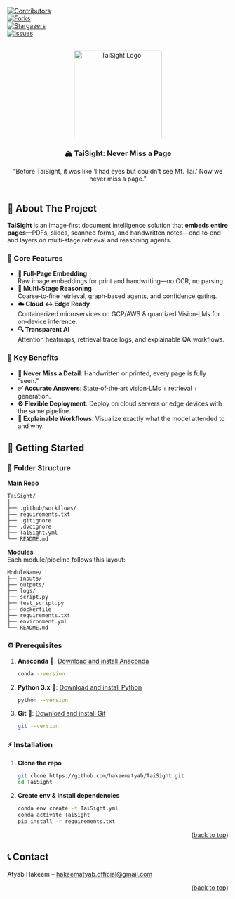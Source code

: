 <a id="readme-top"></a>

[![Contributors][contributors-shield]][contributors-url]  
[![Forks][forks-shield]][forks-url]  
[![Stargazers][stars-shield]][stars-url]  
[![Issues][issues-shield]][issues-url]  

<!-- PROJECT LOGO -->
<br />
<div align="center">
  <a href="https://github.com/hakeematyab/TaiSight">
    <img src="" alt="TaiSight Logo" width="200" height="200">
  </a>

  <h3 align="center">🏔️ TaiSight: Never Miss a Page</h3>

  <p align="center">
    “Before TaiSight, it was like ‘I had eyes but couldn’t see Mt. Tai.’ Now we never miss a page.”  
    <br />
    <br /><!--
    <a href="#getting-started"><strong>Getting Started</strong></a>  
    &nbsp;·&nbsp;
    <a href="#usage">Usage</a>  
    &nbsp;·&nbsp;
    <a href="#contact">Contact</a> -->
  </p>
</div>

<!-- TABLE OF CONTENTS
<details>
  <summary>Table of Contents</summary>
  <ol>
    <li><a href="#about-the-project">About The Project</a></li>
    <li><a href="#key-benefits">Key Benefits</a></li>
    <li><a href="#getting-started">Getting Started</a>
      <ul>
        <li><a href="#prerequisites">Prerequisites</a></li>
        <li><a href="#installation">Installation</a></li>
      </ul>
    </li>
    <li><a href="#usage">Usage</a></li>
    <li><a href="#contributing">Contributing</a></li>
    <li><a href="#license">License</a></li>
    <li><a href="#contact">Contact</a></li>
  </ol>
</details>
 -->

<!-- ABOUT THE PROJECT -->
## 📌 About The Project

**TaiSight** is an image‑first document intelligence solution that **embeds entire pages**—PDFs, slides, scanned forms, and handwritten notes—end‑to‑end and layers on multi‑stage retrieval and reasoning agents.

### 🚀 Core Features
- **📄 Full‑Page Embedding**  
  Raw image embeddings for print and handwriting—no OCR, no parsing.
- **🤖 Multi‑Stage Reasoning**  
  Coarse‑to‑fine retrieval, graph‑based agents, and confidence gating.
- **☁️ Cloud ↔ Edge Ready**  
  Containerized microservices on GCP/AWS & quantized Vision‑LMs for on‑device inference.
- **🔍 Transparent AI**  
  Attention heatmaps, retrieval trace logs, and explainable QA workflows.

### 🌟 Key Benefits
- **🎯 Never Miss a Detail**: Handwritten or printed, every page is fully “seen.”  
- **✅ Accurate Answers**: State‑of‑the‑art vision‑LMs + retrieval + generation.  
- **⚙️ Flexible Deployment**: Deploy on cloud servers or edge devices with the same pipeline.  
- **🔎 Explainable Workflows**: Visualize exactly what the model attended to and why.  

<!-- GETTING STARTED -->
## 🚀 Getting Started

### 📂 Folder Structure

**Main Repo**  
```
TaiSight/
│
├── .github/workflows/
├── requirements.txt
├── .gitignore
├── .dvcignore
├── TaiSight.yml
└── README.md
```

**Modules**  
Each module/pipeline follows this layout:
```
ModuleName/
├── inputs/
├── outputs/
├── logs/
├── script.py
├── test_script.py
├── dockerfile
├── requirements.txt
├── environment.yml
└── README.md
```

### ⚙️ Prerequisites

1. **Anaconda** 🐍: [Download and install Anaconda](https://www.anaconda.com/download)  
   ```bash
   conda --version
   ```
2. **Python 3.x** 🐍: [Download and install Python](https://www.python.org/downloads/)  
   ```bash
   python --version
   ```
3. **Git** 🔧: [Download and install Git](https://git-scm.com/downloads)  
   ```bash
   git --version
   ```

### ⚡ Installation

1. **Clone the repo**  
   ```bash
   git clone https://github.com/hakeematyab/TaiSight.git
   cd TaiSight
   ```
2. **Create env & install dependencies**  
   ```bash
   conda env create -f TaiSight.yml
   conda activate TaiSight
   pip install -r requirements.txt
   ```

<p align="right">(<a href="#readme-top">back to top</a>)</p>

<!-- 
---

## 🖥️ Usage

<p align="right">(<a href="#readme-top">back to top</a>)</p>

---

## 🤝 Contributing

### Top contributors  
<a href="https://github.com/hakeematyab/TaiSight/graphs/contributors">
  <img src="https://contrib.rocks/image?repo=hakeematyab/TaiSight" alt="contrib.rocks image" />
</a>

<p align="right">(<a href="#readme-top">back to top</a>)</p>

---

## 📜 License

<p align="right">(<a href="#readme-top">back to top</a>)</p>

---
-->
## 📞 Contact

Atyab Hakeem – hakeematyab.official@gmail.com  
<p align="right">(<a href="#readme-top">back to top</a>)</p>

<!-- MARKDOWN LINKS & IMAGES -->
[contributors-shield]: https://img.shields.io/github/contributors/hakeematyab/TaiSight.svg?style=for-the-badge
[contributors-url]: https://github.com/hakeematyab/TaiSight/graphs/contributors
[forks-shield]: https://img.shields.io/github/forks/hakeematyab/TaiSight.svg?style=for-the-badge
[forks-url]: https://github.com/hakeematyab/TaiSight/network/members
[stars-shield]: https://img.shields.io/github/stars/hakeematyab/TaiSight.svg?style=for-the-badge
[stars-url]: https://github.com/hakeematyab/TaiSight/stargazers
[issues-shield]: https://img.shields.io/github/issues/hakeematyab/TaiSight.svg?style=for-the-badge
[issues-url]: https://github.com/hakeematyab/TaiSight/issues
[license-shield]: https://img.shields.io/github/license/hakeematyab/TaiSight.svg?style=for-the-badge
[license-url]: https://github.com/hakeematyab/TaiSight/blob/main/LICENSE
[linkedin-shield]: https://img.shields.io/badge/-LinkedIn-black.svg?style=for-the-badge&logo=linkedin&colorB=555
[linkedin-url]: https://linkedin.com/in/hakeematyab
